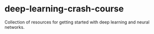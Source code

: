 # deep-learning-crash-course
Collection of resources for getting started with deep learning and neural networks.
